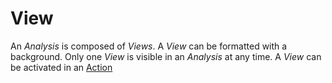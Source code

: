 # View

An *Analysis* is composed of *Views*.
A *View* can be formatted with a background.
Only one *View* is visible in an *Analysis* at any time.
A *View* can be activated in an [Action](action.md)